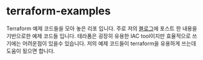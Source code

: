 # terraform-examples
Terraform 예제 코드들을 모아 놓은 리포 입니다.
주로 저의 [블로그](https://rampart81.github.io/)에 포스트 한 내용을 기반으로한 예제 코드들 입니다.
테라폼은 굉장히 유용한 IAC tool이지만 효율적으로 쓰기에는 어려운점이 있을수 있습니다. 
저의 예제 코드들이 terraform을 유용하게 쓰는데 도움이 됬으면 합니다.
